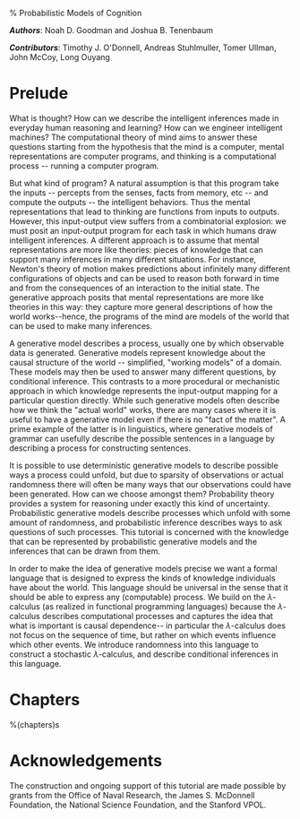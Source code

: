 % Probabilistic Models of Cognition

***Authors***: Noah D. Goodman and Joshua B. Tenenbaum

***Contributors***: Timothy J. O'Donnell, Andreas Stuhlmuller, Tomer Ullman, John McCoy, Long Ouyang

# Prelude

What is thought? How can we describe the intelligent inferences made in everyday human reasoning and learning? How can we engineer intelligent machines? The computational theory of mind aims to answer these questions starting from the hypothesis that the mind is a computer, mental representations are computer programs, and thinking is a computational process -- running a computer program.

But what kind of program? A natural assumption is that this program take the inputs -- percepts from the senses, facts from memory, etc -- and compute the outputs -- the intelligent behaviors. Thus the mental representations that lead to thinking are functions from inputs to outputs. However, this input-output view suffers from a combinatorial explosion: we must posit an input-output program for each task in which humans draw intelligent inferences. A different approach is to assume that mental representations are more like theories: pieces of knowledge that can support many inferences in many different situations. For instance, Newton's theory of motion makes predictions about infinitely many different configurations of objects and can be used to reason both forward in time and from the consequences of an interaction to the initial state. The generative approach posits that mental representations are more like theories in this way: they capture more general descriptions of how the world works--hence, the programs of the mind are models of the world that can be used to make many inferences.

A generative model describes a process, usually one by which observable data is generated. Generative models represent knowledge about the causal structure of the world -- simplified, "working models" of a domain. These models may then be used to answer many different questions, by conditional inference. This contrasts to a more procedural or mechanistic approach in which knowledge represents the input-output mapping for a particular question directly. While such generative models often describe how we think the "actual world" works, there are many cases where it is useful to have a generative model even if there is no "fact of the matter". A prime example of the latter is in linguistics, where generative models of grammar can usefully describe the possible sentences in a language by describing a process for constructing sentences.

It is possible to use deterministic generative models to describe possible ways a process could unfold, but due to sparsity of observations or actual randomness there will often be many ways that our observations could have been generated. How can we choose amongst them? Probability theory provides a system for reasoning under exactly this kind of uncertainty. Probabilistic generative models describe processes which unfold with some amount of randomness, and probabilistic inference describes ways to ask questions of such processes. This tutorial is concerned with the knowledge that can be represented by probabilistic generative models and the inferences that can be drawn from them.

In order to make the idea of generative models precise we want a formal language that is designed to express the kinds of knowledge individuals have about the world. This language should be universal in the sense that it should be able to express any (computable) process. We build on the $\lambda$-calculus (as realized in functional programming languages) because the $\lambda$-calculus describes computational processes and captures the idea that what is important is causal dependence-- in particular the $\lambda$-calculus does not focus on the sequence of time, but rather on which events influence which other events. We introduce randomness into this language to construct a stochastic $\lambda$-calculus, and describe conditional inferences in this language.

# Chapters
%(chapters)s

# Acknowledgements

The construction and ongoing support of this tutorial are made possible by grants from the Office of Naval Research, the James S. McDonnell Foundation, the National Science Foundation, and the Stanford VPOL.
